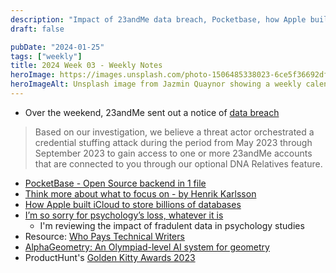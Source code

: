 ```yaml
---
description: "Impact of 23andMe data breach, Pocketbase, how Apple built iCloud, and AlphaGeometry."
draft: false

pubDate: "2024-01-25"
tags: ["weekly"]
title: 2024 Week 03 - Weekly Notes
heroImage: https://images.unsplash.com/photo-1506485338023-6ce5f36692df?ixlib=rb-4.0.3&ixid=M3wxMjA3fDB8MHxwaG90by1wYWdlfHx8fGVufDB8fHx8fA%3D%3D&auto=format&fit=crop&w=2370&q=80
heroImageAlt: Unsplash image from Jazmin Quaynor showing a weekly calendar
---
```


- Over the weekend, 23andMe sent out a notice of [data breach](https://blog.23andme.com/articles/addressing-data-security-concerns)

> Based on our investigation, we believe a threat actor orchestrated a credential stuffing attack during the period from May 2023 through September 2023 to gain access to one or more 23andMe accounts that are connected to you through our optional DNA Relatives feature.

- [PocketBase - Open Source backend in 1 file](https://pocketbase.io/?utm_source=changelog-news)
- [Think more about what to focus on - by Henrik Karlsson](https://www.henrikkarlsson.xyz/p/multi-armed-bandit?utm_source=changelog-news)
- [How Apple built iCloud to store billions of databases](https://read.engineerscodex.com/p/how-apple-built-icloud-to-store-billions?utm_source=tldrwebdev)
- [I’m so sorry for psychology’s loss, whatever it is](https://www.experimental-history.com/p/im-so-sorry-for-psychologys-loss)
  - I'm reviewing the impact of fradulent data in psychology studies
- Resource: [Who Pays Technical Writers](https://whopaystechnicalwriters.com)
- [AlphaGeometry: An Olympiad-level AI system for geometry](https://deepmind.google/discover/blog/alphageometry-an-olympiad-level-ai-system-for-geometry/?utm_source=twitter&utm_medium=social)
- ProductHunt's [Golden Kitty Awards 2023](https://www.producthunt.com/golden-kitty-awards)
